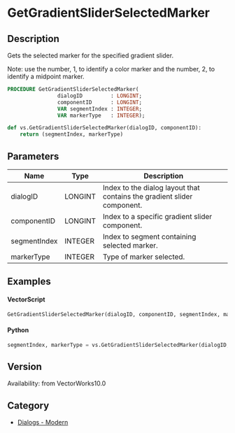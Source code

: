 # GetGradientSliderSelectedMarker

## Description
Gets the selected marker for the specified gradient slider. 

Note: use the number, 1, to identify a color marker and the number, 2, to identify a midpoint marker.

```pascal
PROCEDURE GetGradientSliderSelectedMarker(
				dialogID         : LONGINT;
				componentID      : LONGINT;
				VAR segmentIndex : INTEGER;
				VAR markerType   : INTEGER);
```

```python
def vs.GetGradientSliderSelectedMarker(dialogID, componentID):
    return (segmentIndex, markerType)
```

## Parameters
|Name|Type|Description|
|---|---|---|
|dialogID|LONGINT|Index to the dialog layout that contains the gradient slider component.|
|componentID|LONGINT|Index to a specific gradient slider component.|
|segmentIndex|INTEGER|Index to segment containing selected marker.|(segment indexes begin with 1)|
|markerType|INTEGER|Type of marker selected.|(1 = color marker, 2 = midpoint marker)|

## Examples
#### VectorScript ####
```pascal
GetGradientSliderSelectedMarker(dialogID, componentID, segmentIndex, markerType);
```
#### Python ####
```python
segmentIndex, markerType = vs.GetGradientSliderSelectedMarker(dialogID, componentID)
```

## Version
Availability: from VectorWorks10.0

## Category
* [Dialogs - Modern](../Categories/Dialogs%20-%20Modern.md)
